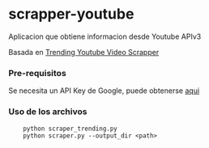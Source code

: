 # scrapper-youtube
Aplicacion que obtiene informacion desde Youtube APIv3

Basada en [Trending Youtube Video Scrapper](https://github.com/DataSnaek/Trending-YouTube-Scraper)

### Pre-requisitos
Se necesita un API Key de Google, puede obtenerse [aqui](httsp://developers.google.com)

### Uso de los archivos
```
    python scraper_trending.py
    python scraper.py --output_dir <path>
```